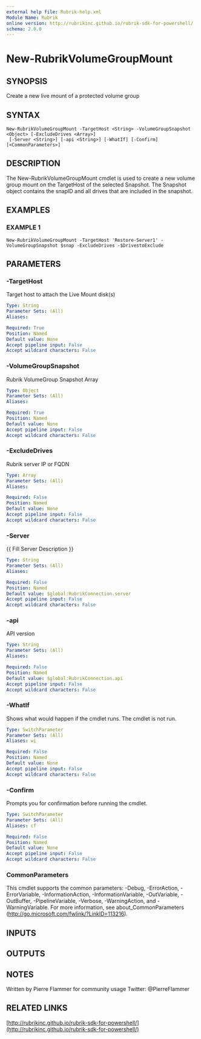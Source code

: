 ```yaml
---
external help file: Rubrik-help.xml
Module Name: Rubrik
online version: http://rubrikinc.github.io/rubrik-sdk-for-powershell/
schema: 2.0.0
---
```


# New-RubrikVolumeGroupMount

## SYNOPSIS
Create a new live mount of a protected volume group

## SYNTAX

```
New-RubrikVolumeGroupMount -TargetHost <String> -VolumeGroupSnapshot <Object> [-ExcludeDrives <Array>]
 [-Server <String>] [-api <String>] [-WhatIf] [-Confirm] [<CommonParameters>]
```

## DESCRIPTION
The New-RubrikVolumeGroupMount cmdlet is used to create a new volume group mount on the TargetHost of the selected Snapshot.
The Snapshot object contains the snapID and all drives that are included in the snapshot.

## EXAMPLES

### EXAMPLE 1
```
New-RubrikVolumeGroupMount -TargetHost 'Restore-Server1' -VolumeGroupSnapshot $snap -ExcludeDrives -$DrivestoExclude
```

## PARAMETERS

### -TargetHost
Target host to attach the Live Mount disk(s)

```yaml
Type: String
Parameter Sets: (All)
Aliases:

Required: True
Position: Named
Default value: None
Accept pipeline input: False
Accept wildcard characters: False
```

### -VolumeGroupSnapshot
Rubrik VolumeGroup Snapshot Array

```yaml
Type: Object
Parameter Sets: (All)
Aliases:

Required: True
Position: Named
Default value: None
Accept pipeline input: False
Accept wildcard characters: False
```

### -ExcludeDrives
Rubrik server IP or FQDN

```yaml
Type: Array
Parameter Sets: (All)
Aliases:

Required: False
Position: Named
Default value: None
Accept pipeline input: False
Accept wildcard characters: False
```

### -Server
{{ Fill Server Description }}

```yaml
Type: String
Parameter Sets: (All)
Aliases:

Required: False
Position: Named
Default value: $global:RubrikConnection.server
Accept pipeline input: False
Accept wildcard characters: False
```

### -api
API version

```yaml
Type: String
Parameter Sets: (All)
Aliases:

Required: False
Position: Named
Default value: $global:RubrikConnection.api
Accept pipeline input: False
Accept wildcard characters: False
```

### -WhatIf
Shows what would happen if the cmdlet runs.
The cmdlet is not run.

```yaml
Type: SwitchParameter
Parameter Sets: (All)
Aliases: wi

Required: False
Position: Named
Default value: None
Accept pipeline input: False
Accept wildcard characters: False
```

### -Confirm
Prompts you for confirmation before running the cmdlet.

```yaml
Type: SwitchParameter
Parameter Sets: (All)
Aliases: cf

Required: False
Position: Named
Default value: None
Accept pipeline input: False
Accept wildcard characters: False
```

### CommonParameters
This cmdlet supports the common parameters: -Debug, -ErrorAction, -ErrorVariable, -InformationAction, -InformationVariable, -OutVariable, -OutBuffer, -PipelineVariable, -Verbose, -WarningAction, and -WarningVariable. For more information, see about_CommonParameters (http://go.microsoft.com/fwlink/?LinkID=113216).

## INPUTS

## OUTPUTS

## NOTES
Written by Pierre Flammer for community usage
Twitter: @PierreFlammer

## RELATED LINKS

[http://rubrikinc.github.io/rubrik-sdk-for-powershell/](http://rubrikinc.github.io/rubrik-sdk-for-powershell/)

